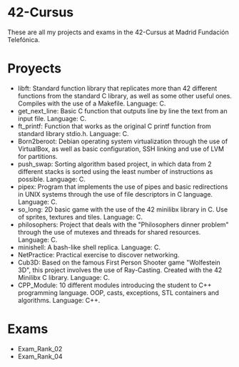# 42-Cursus
These are all my projects and exams in the 42-Cursus at Madrid Fundación Telefónica.

# Proyects

- libft:
  Standard function library that replicates more than 42 different functions from the standard C library, as well as some other useful ones. Compiles with the use of a Makefile. Language: C.
- get_next_line:
  Basic C function that outputs line by line the text from an input file. Language: C.
- ft_printf:
  Function that works as the original C printf function from standard library stdio.h. Language: C.
- Born2beroot:
  Debian operating system virtualization through the use of VirtualBox, as well as basic configuration, SSH linking and use of LVM for partitions.
- push_swap:
  Sorting algorithm based project, in which data from 2 different stacks is sorted using the least number of instructions as possible. Language: C.
- pipex:
  Program that implements the use of pipes and basic redirections in UNIX systems through the use of file descriptors in C language. Language: C.
- so_long:
  2D basic game with the use of the 42 minilibx library in C. Use of sprites, textures and tiles. Language: C.
- philosophers:
  Project that deals with the "Philosophers dinner problem" through the use of mutexes and threads for shared resources. Language: C.
- minishell:
  A bash-like shell replica. Language: C.
- NetPractice:
  Practical exercise to discover networking.
- Cub3D:
  Based on the famous First Person Shooter game "Wolfestein 3D", this project involves the use of Ray-Casting. Created with the 42 Minilibx C library. Language: C.
- CPP_Module:
  10 different modules introducing the student to C++ programming language. OOP, casts, exceptions, STL containers and algorithms. Language: C++.

# Exams

- Exam_Rank_02
- Exam_Rank_04
